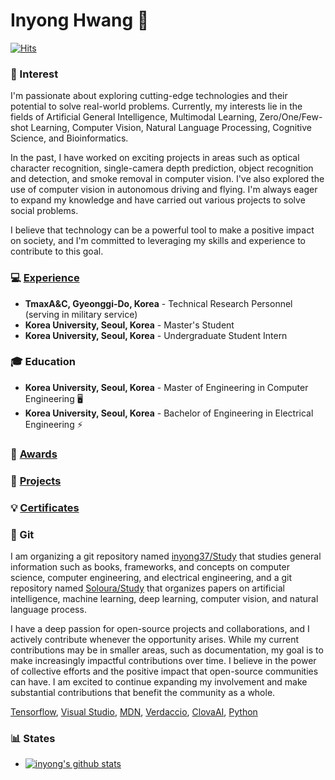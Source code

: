 # Inyong Hwang :christmas_tree:

[![Hits](https://hits.seeyoufarm.com/api/count/incr/badge.svg?url=https%3A%2F%2Fgithub.com%2Finyong37&count_bg=%2379C83D&title_bg=%2326BED9&icon=&icon_color=%23E7E7E7&title=VISIT&edge_flat=false)](https://hits.seeyoufarm.com)
<a href="https://img.shields.io/badge/Computer%20Vision-Electrical%20Engineering-yellow"/></a>

### 🔭 Interest

I'm passionate about exploring cutting-edge technologies and their potential to solve real-world problems. Currently, my interests lie in the fields of Artificial General Intelligence, Multimodal Learning, Zero/One/Few-shot Learning, Computer Vision, Natural Language Processing, Cognitive Science, and Bioinformatics.

In the past, I have worked on exciting projects in areas such as optical character recognition, single-camera depth prediction, object recognition and detection, and smoke removal in computer vision. I've also explored the use of computer vision in autonomous driving and flying. I'm always eager to expand my knowledge and have carried out various projects to solve social problems.

I believe that technology can be a powerful tool to make a positive impact on society, and I'm committed to leveraging my skills and experience to contribute to this goal.

<!--
*I am currently interested in Artificial General Intelligence, Multimodal Learning, Zero/One/Few-shot Learning, Computer Vision, Natural Language Processing, Cognitive Science, and Bioinformatics.*

I was previously interested in optical character recognition, single-camera depth prediction, object recognition and detection, and smoke removal among computer vision. Additionally, I was also interested in autonomous driving and flying with computer vision. Therefore, I have done projects and research on these topics. In addition, I have proposed and carried out various projects to solve social problems.
-->

<!--d
- <img src="https://img.shields.io/badge/Computer%20Vision-Electrical%20Engineering-yellow"/> 
- <img src="https://img.shields.io/badge/Natural%20Language%20Processing-Biotechnology-green"/> 
- <img src="https://img.shields.io/badge/Deep%20Learning-Computer%20Science-blue"/>
-->

### :computer: [Experience](https://github.com/inyong37/Projects/blob/master/Experience.md)

- **TmaxA&C, Gyeonggi-Do, Korea** - Technical Research Personnel (serving in military service)
- **Korea University, Seoul, Korea** - Master's Student
- **Korea University, Seoul, Korea** - Undergraduate Student Intern

<!--
- **TmaxA&C**, *Bundang-gu, Seongnam-si, Gyeonggi-do, Republic of Korea* - Researcher (as military service/전문연구요원)
- **Korea University**, *145, Anam-ro, Seongbuk-gu, Seoul, Republic of Korea* - Undergraduate Research Student (KU학부연구생)
-->

### :mortar_board: Education

- **Korea University, Seoul, Korea** - Master of Engineering in Computer Engineering :desktop_computer:
- **Korea University, Seoul, Korea** - Bachelor of Engineering in Electrical Engineering :zap:

<!--
- **Korea University**, *145, Anam-ro, Seongbuk-gu, Seoul, Republic of Korea* - Master's degree (Electrical Engineering/전기전자공학과)
- **Korea University**, *145, Anam-ro, Seongbuk-gu, Seoul, Republic of Korea* - Bachelor's degree (Electrical Engineering/전기전자공학부)
-->

### :tada: [Awards](https://github.com/inyong37/Projects/blob/master/Awards_EN.md)

<!--
- *List of awards :point_right: [English](https://github.com/inyong37/Projects/blob/master/Awards_EN.md) :point_left: :point_right: [Korean](https://github.com/inyong37/Projects/blob/master/Awards_KR.md)* :point_left:
-->

### :microscope: [Projects](https://github.com/inyong37/Projects/blob/master/Project.md)

<!--
- *[List of projects that participated in the contest (written in Korean)](https://github.com/inyong37/Projects)*
-->

### :bulb: [Certificates](https://github.com/inyong37/Projects/blob/master/Certificate.md) <!-- [Training](https://github.com/inyong37/Projects/blob/master/Certificate.md) -->

<!--
- :point_right: *[List of trainings (written in Korean)](https://github.com/inyong37/Projects/blob/master/Trainings.md)* :point_left:
-->

### :notebook: Git

<!--
나는 computer science, computer engineering, and electrical engineering에 대한 전반적인 내용을 공부하는 git repository와 artificial intelligence, machine learning, deep learning, computer vision, natural language process에 대해 논문을 정리하는 git repositry를 정리하고 있다.
-->

I am organizing a git repository named [inyong37/Study](https://github.com/inyong37/Study) that studies general information such as books, frameworks, and concepts on computer science, computer engineering, and electrical engineering, and a git repository named [Soloura/Study](https://github.com/Soloura/Study) that organizes papers on artificial intelligence, machine learning, deep learning, computer vision, and natural language process.

I have a deep passion for open-source projects and collaborations, and I actively contribute whenever the opportunity arises. While my current contributions may be in smaller areas, such as documentation, my goal is to make increasingly impactful contributions over time. I believe in the power of collective efforts and the positive impact that open-source communities can have. I am excited to continue expanding my involvement and make substantial contributions that benefit the community as a whole.

[Tensorflow](https://github.com/tensorflow/addons/pull/2621), <!--[ONNX](https://github.com/onnx/onnx.github.io/pull/193), --> [Visual Studio](https://github.com/MicrosoftDocs/visualstudio-docs/pull/6345), [MDN](https://github.com/mdn/content/pull/11190), [Verdaccio](https://github.com/verdaccio/verdaccio/pull/3828), [ClovaAI](https://github.com/clovaai/CRAFT-pytorch/issues/16), [Python](https://github.com/python/pythondotorg/issues/2150)

<!--
I have a strong passion for open source projects and collaborations. So I'm contributing whenever I get a chance. It's still a small thing like documentation, but I hope to make a bigger contribution over time.
-->

### :bar_chart: States

- [![inyong's github stats](https://github-readme-stats.vercel.app/api?username=inyong37&show_icons=true&theme=dark&hide_title=true)](https://github.com/inyong37)

<!--
- [![Top Langs](https://github-readme-stats.vercel.app/api/top-langs/?username=inyong37&show_icons=true&theme=dark&layout=compact&hide_title=true)](https://github.com/inyong37)
-->

<!--
**inyong37/inyong37** is a ✨ _special_ ✨ repository because its `README.md` (this file) appears on your GitHub profile.

Here are some ideas to get you started: 👋

- 🔭 I’m currently working on ...
- 🌱 I’m currently learning ...
- 👯 I’m looking to collaborate on ...
- 🤔 I’m looking for help with ...
- 💬 Ask me about ...
- 📫 How to reach me: ...
- 😄 Pronouns: ...
- ⚡ Fun fact: ...
-->
